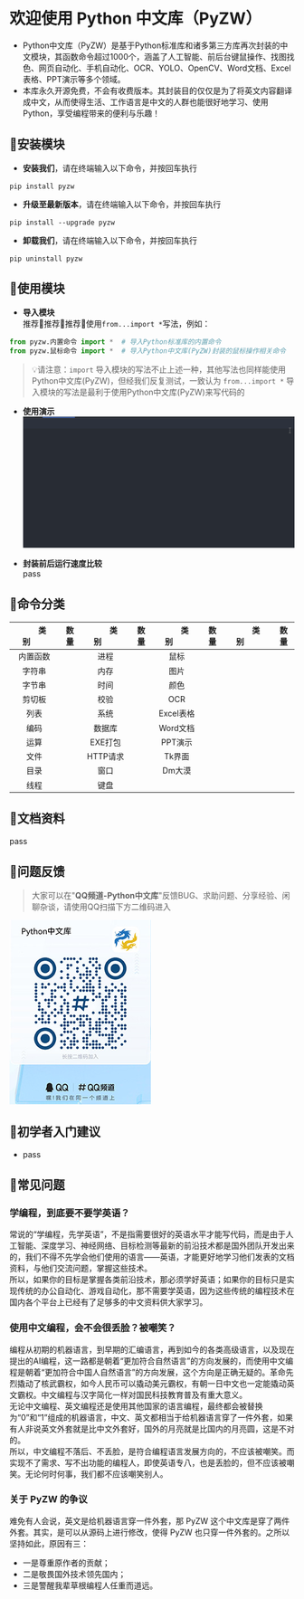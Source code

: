 # 欢迎使用 Python 中文库（PyZW）
* Python中文库（PyZW）是基于Python标准库和诸多第三方库再次封装的中文模块，其函数命令超过1000个，涵盖了人工智能、前后台键鼠操作、找图找色、网页自动化、手机自动化、OCR、YOLO、OpenCV、Word文档、Excel表格、PPT演示等多个领域。
* 本库永久开源免费，不会有收费版本。其封装目的仅仅是为了将英文内容翻译成中文，从而使得生活、工作语言是中文的人群也能很好地学习、使用Python，享受编程带来的便利与乐趣！

## 🌈安装模块
* **安装我们**，请在终端输入以下命令，并按回车执行
```
pip install pyzw
```
* **升级至最新版本**，请在终端输入以下命令，并按回车执行
```
pip install --upgrade pyzw
```
* **卸载我们**，请在终端输入以下命令，并按回车执行
```
pip uninstall pyzw
```

## 🌈使用模块
* **导入模块**  
推荐🎉推荐🎉推荐🎉使用`from...import *`写法，例如：  
```python
from pyzw.内置命令 import *  # 导入Python标准库的内置命令
from pyzw.鼠标命令 import *  # 导入Python中文库(PyZW)封装的鼠标操作相关命令
```
> 💡请注意：`import` 导入模块的写法不止上述一种，其他写法也同样能使用Python中文库(PyZW)，但经我们反复测试，一致认为 `from...import *` 导入模块的写法是最利于使用Python中文库(PyZW)来写代码的

* **使用演示**   
![PyZW中文库](https://github.com/XueLiren/PyZW/blob/master/img/shiyongyanshi.gif?raw=true "")  

* **封装前后运行速度比较**  
pass 

## 🌈命令分类

| &emsp;&emsp;类别&emsp;&emsp; | 数量  | &emsp;&emsp;类别&emsp;&emsp; | 数量  | &emsp;&emsp;类别&emsp;&emsp; | 数量  | &emsp;&emsp;类别&emsp;&emsp; | 数量  |
|:--------------------------:|:---:|:--------------------------:|-----|:--------------------------:|-----|:--------------------------:|-----|
|            内置函数            |     |             进程             |     |             鼠标             |     |                            |     |
|            字符串             |     |             内存             |     |             图片             |     |                            |     |
|            字节串             |     |             时间             |     |             颜色             |     |                            |     |
|            剪切板             |     |             校验             |     |            OCR             |     |                            |     |
|             列表             |     |             系统             |     |          Excel表格           |     |                            |     |
|             编码             |     |            数据库             |     |           Word文档           |     |                            |     |
|             运算             |     |           EXE打包            |     |           PPT演示            |     |                            |     |
|             文件             |     |           HTTP请求           |     |            Tk界面            |     |                            |     |
|             目录             |     |             窗口             |     |            Dm大漠            |     |                            |     |
|             线程             |     |             键盘             |     |                            |     |                            |     |

## 🌈文档资料
pass

## 🌈问题反馈
> 大家可以在"**QQ频道-Python中文库**"反馈BUG、求助问题、分享经验、闲聊杂谈，请使用QQ扫描下方二维码进入

![PyZW中文库](https://raw.githubusercontent.com/XueLiren/PyZW/master/img/qq_pindao.jpg "请使用QQ扫码进入PyZW中文库社区")  


## 🌈初学者入门建议
* pass


## 🌈常见问题
### 学编程，到底要不要学英语？
常说的“学编程，先学英语”，不是指需要很好的英语水平才能写代码，而是由于人工智能、深度学习、神经网络、目标检测等最新的前沿技术都是国外团队开发出来的，我们不得不先学会他们使用的语言——英语，才能更好地学习他们发表的文档资料，与他们交流问题，掌握这些技术。  
所以，如果你的目标是掌握各类前沿技术，那必须学好英语；如果你的目标只是实现传统的办公自动化、游戏自动化，那不需要学英语，因为这些传统的编程技术在国内各个平台上已经有了足够多的中文资料供大家学习。

### 使用中文编程，会不会很丢脸？被嘲笑？
编程从初期的机器语言，到早期的汇编语言，再到如今的各类高级语言，以及现在提出的AI编程，这一路都是朝着“更加符合自然语言”的方向发展的，而使用中文编程是朝着“更加符合中国人自然语言”的方向发展，这个方向是正确无疑的。革命先烈撬动了核武霸权，如今人民币可以撬动美元霸权，有朝一日中文也一定能撬动英文霸权。中文编程与汉字简化一样对国民科技教育普及有重大意义。  
无论中文编程、英文编程还是使用其他国家的语言编程，最终都会被替换为“0”和“1”组成的机器语言，中文、英文都相当于给机器语言穿了一件外套，如果有人非说英文外套就是比中文外套好，国外的月亮就是比国内的月亮圆，这是不对的。  
所以，中文编程不落后、不丢脸，是符合编程语言发展方向的，不应该被嘲笑。而实现不了需求、写不出功能的编程人，即使英语专八，也是丢脸的，但不应该被嘲笑。无论何时何事，我们都不应该嘲笑别人。

### 关于 PyZW 的争议
难免有人会说，英文是给机器语言穿一件外套，那 PyZW 这个中文库是穿了两件外套。其实，是可以从源码上进行修改，使得 PyZW 也只穿一件外套的。之所以坚持如此，原因有三：
* 一是尊重原作者的贡献；
* 二是敬畏国外技术领先国内；
* 三是警醒我辈草根编程人任重而道远。
